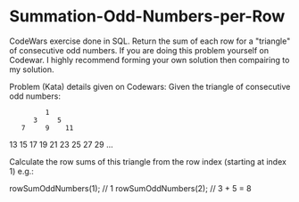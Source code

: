 # Summation-Odd-Numbers-per-Row
CodeWars exercise done in SQL. Return the sum of each row for a "triangle" of consecutive odd numbers.
If you are doing this problem yourself on Codewar. I highly recommend forming your own solution then
compairing to my solution.

Problem (Kata) details given on Codewars:
Given the triangle of consecutive odd numbers:

             1
          3     5
       7     9    11
   13    15    17    19
21    23    25    27    29
...

Calculate the row sums of this triangle from the row index (starting at index 1) e.g.:

rowSumOddNumbers(1); // 1
rowSumOddNumbers(2); // 3 + 5 = 8
